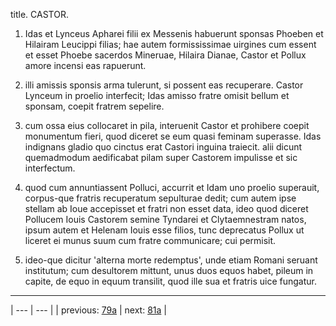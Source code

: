 title. CASTOR.



1. Idas et Lynceus Apharei filii ex Messenis habuerunt sponsas Phoeben et Hilairam Leucippi filias; hae autem formississimae uirgines cum essent et esset Phoebe sacerdos Mineruae, Hilaira Dianae, Castor et Pollux amore incensi eas rapuerunt.



2. illi amissis sponsis arma tulerunt, si possent eas recuperare. Castor Lynceum in proelio interfecit; Idas amisso fratre omisit bellum et sponsam, coepit fratrem sepelire.



3. cum ossa eius collocaret in pila, interuenit Castor et prohibere coepit monumentum fieri, quod diceret se eum quasi feminam superasse. Idas indignans gladio quo cinctus erat Castori inguina traiecit. alii dicunt quemadmodum aedificabat pilam super Castorem impulisse et sic interfectum.



4. quod cum annuntiassent Polluci, accurrit et Idam uno proelio superauit, corpus-que fratris recuperatum sepulturae dedit; cum autem ipse stellam ab Ioue accepisset et fratri non esset data, ideo quod diceret Pollucem Iouis Castorem semine Tyndarei et Clytaemnestram natos, ipsum autem et Helenam Iouis esse filios, tunc deprecatus Pollux ut liceret ei munus suum cum fratre communicare; cui permisit.



5. ideo-que dicitur 'alterna morte redemptus', unde etiam Romani seruant institutum; cum desultorem mittunt, unus duos equos habet, pileum in capite, de equo in equum transilit, quod ille sua et fratris uice fungatur.



---

| --- | --- |
| previous: [79a](../79a/) | next: [81a](../81a/) |